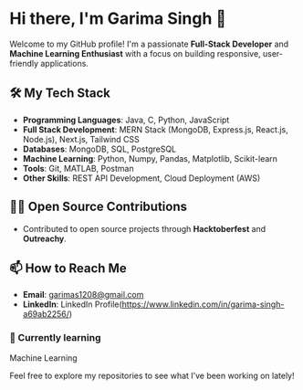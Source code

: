 
# Hi there, I'm Garima Singh 👋

Welcome to my GitHub profile! I'm a passionate **Full-Stack Developer** and **Machine Learning Enthusiast** with a focus on building responsive, user-friendly applications.

## 🛠️ My Tech Stack

- **Programming Languages**: Java, C, Python, JavaScript
- **Full Stack Development**: MERN Stack (MongoDB, Express.js, React.js, Node.js), Next.js, Tailwind CSS
- **Databases**: MongoDB, SQL, PostgreSQL
- **Machine Learning**: Python, Numpy, Pandas, Matplotlib, Scikit-learn
- **Tools**: Git, MATLAB, Postman
- **Other Skills**: REST API Development, Cloud Deployment (AWS)

## 👨‍💻 Open Source Contributions
- Contributed to open source projects through **Hacktoberfest** and **Outreachy**.

## 📫 How to Reach Me

- **Email**: garimas1208@gmail.com
- **LinkedIn**: LinkedIn Profile(https://www.linkedin.com/in/garima-singh-a69ab2256/)

### 🌱 Currently learning
Machine Learning 

Feel free to explore my repositories to see what I’ve been working on lately!
